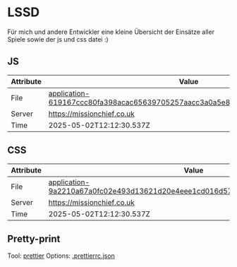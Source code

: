# LSSD

Für mich und andere Entwickler eine kleine Übersicht der Einsätze aller Spiele sowie der js und css datei :)

<!-- automated -->

## JS

| Attribute | Value                                                                                                                                                                                                |
| --------- | ---------------------------------------------------------------------------------------------------------------------------------------------------------------------------------------------------- |
| File      | [application-619167ccc80fa398acac65639705257aacc3a0a5e8ff4624fe47a66342ba0b0a.js](https://missionchief.co.uk/assets/application-619167ccc80fa398acac65639705257aacc3a0a5e8ff4624fe47a66342ba0b0a.js) |
| Server    | https://missionchief.co.uk                                                                                                                                                                           |
| Time      | 2025-05-02T12:12:30.537Z                                                                                                                                                                             |

## CSS

| Attribute | Value                                                                                                                                                                                                  |
| --------- | ------------------------------------------------------------------------------------------------------------------------------------------------------------------------------------------------------ |
| File      | [application-9a2210a67a0fc02e493d13621d20e4eee1cd016d57c71bcef1951dcbfe316800.css](https://missionchief.co.uk/assets/application-9a2210a67a0fc02e493d13621d20e4eee1cd016d57c71bcef1951dcbfe316800.css) |
| Server    | https://missionchief.co.uk                                                                                                                                                                             |
| Time      | 2025-05-02T12:12:30.537Z                                                                                                                                                                               |

## Pretty-print

Tool: [prettier](https://prettier.io)
Options: [.prettierrc.json](./.prettierrc.json)

<!-- /automated -->
